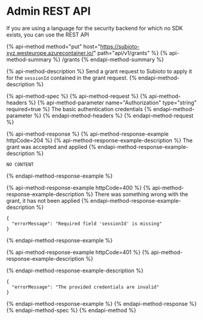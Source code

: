 # Admin REST API

If you are using a language for the security backend for which no SDK exists, you can use the REST API

{% api-method method="put" host="https://subioto-xyz.westeurope.azurecontainer.io/" path="api/v1/grants" %}
{% api-method-summary %}
/grants
{% endapi-method-summary %}

{% api-method-description %}
Send a grant request to Subioto to apply it for the `sessionId` contained in the grant request.
{% endapi-method-description %}

{% api-method-spec %}
{% api-method-request %}
{% api-method-headers %}
{% api-method-parameter name="Authorization" type="string" required=true %}
The basic authentication credentials
{% endapi-method-parameter %}
{% endapi-method-headers %}
{% endapi-method-request %}

{% api-method-response %}
{% api-method-response-example httpCode=204 %}
{% api-method-response-example-description %}
The grant was accepted and applied
{% endapi-method-response-example-description %}

```
NO CONTENT
```
{% endapi-method-response-example %}

{% api-method-response-example httpCode=400 %}
{% api-method-response-example-description %}
There was something wrong with the grant, it has not been applied
{% endapi-method-response-example-description %}

```
{
  "errorMessage": "Required field 'sessionId' is missing"
}
```
{% endapi-method-response-example %}

{% api-method-response-example httpCode=401 %}
{% api-method-response-example-description %}

{% endapi-method-response-example-description %}

```
{
  "errorMessage": "The provided credentials are invalid"
}
```
{% endapi-method-response-example %}
{% endapi-method-response %}
{% endapi-method-spec %}
{% endapi-method %}

